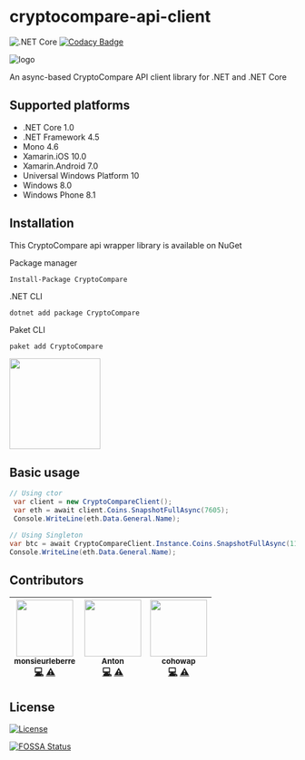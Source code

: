 # cryptocompare-api-client

![.NET Core](https://github.com/trakx/cryptocompare-api-client/workflows/.NET%20Core/badge.svg)
[![Codacy Badge](https://app.codacy.com/project/badge/Grade/cc015709dab343b89b53eb42314ac159)](https://www.codacy.com/gh/trakx/cryptocompare-api-client/dashboard?utm_source=github.com&amp;utm_medium=referral&amp;utm_content=trakx/cryptocompare-api-client&amp;utm_campaign=Badge_Grade)

![logo](https://raw.githubusercontent.com/joancaron/cryptocompare-api/master/cryptocompare_logo.png)

An async-based CryptoCompare API client library for .NET and .NET Core

## Supported platforms

* .NET Core 1.0
* .NET Framework 4.5
* Mono 4.6
* Xamarin.iOS 10.0
* Xamarin.Android 7.0
* Universal Windows Platform 10
* Windows 8.0
* Windows Phone 8.1

## Installation
This CryptoCompare api wrapper library is available on NuGet

Package manager
````
Install-Package CryptoCompare
````

.NET CLI
````
dotnet add package CryptoCompare
````

Paket CLI
````
paket add CryptoCompare
````

<a href="https://www.patreon.com/joancaron">
	<img src="https://c5.patreon.com/external/logo/become_a_patron_button@2x.png" width="160">
</a>

## Basic usage
````csharp
// Using ctor
 var client = new CryptoCompareClient();
 var eth = await client.Coins.SnapshotFullAsync(7605);
 Console.WriteLine(eth.Data.General.Name);

// Using Singleton 
var btc = await CryptoCompareClient.Instance.Coins.SnapshotFullAsync(1182);
Console.WriteLine(eth.Data.General.Name);
````

## Contributors

<!-- ALL-CONTRIBUTORS-LIST:START - Do not remove or modify this section -->
<!-- prettier-ignore -->
| [<img src="https://avatars2.githubusercontent.com/u/4638821?v=4" width="100px;"/><br /><sub><b>monsieurleberre</b></sub>](https://github.com/monsieurleberre)<br />[💻](https://github.com/joancaron/cryptocompare-api/commits?author=monsieurleberre "Code") [⚠️](https://github.com/joancaron/cryptocompare-api/commits?author=monsieurleberre "Tests") | [<img src="https://avatars2.githubusercontent.com/u/10140906?v=4" width="100px;"/><br /><sub><b>Anton</b></sub>](https://github.com/stepkillah)<br />[💻](https://github.com/joancaron/cryptocompare-api/commits?author=stepkillah "Code") [⚠️](https://github.com/joancaron/cryptocompare-api/commits?author=stepkillah "Tests") | [<img src="https://avatars2.githubusercontent.com/u/634931?v=4" width="100px;"/><br /><sub><b>cohowap</b></sub>](https://github.com/cohowap)<br />[💻](https://github.com/joancaron/cryptocompare-api/commits?author=cohowap "Code") [⚠️](https://github.com/joancaron/cryptocompare-api/commits?author=cohowap "Tests") |
| :---: | :---: | :---: |
<!-- ALL-CONTRIBUTORS-LIST:END -->

## License

[![License](https://img.shields.io/badge/License-Apache%202.0-blue.svg)](https://opensource.org/licenses/Apache-2.0)



[![FOSSA Status](https://app.fossa.io/api/projects/git%2Bgithub.com%2Fjoancaron%2Fcryptocompare-api.svg?type=large)](https://app.fossa.io/projects/git%2Bgithub.com%2Fjoancaron%2Fcryptocompare-api?ref=badge_large)
